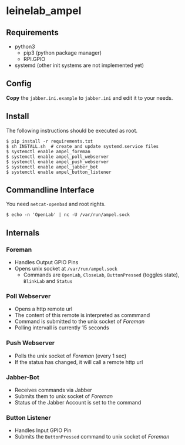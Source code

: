 # leinelab_ampel

## Requirements

* python3
  * pip3 (python package manager)
  * RPI.GPIO
* systemd (other init systems are not implemented yet)

## Config

**Copy** the ```jabber.ini.example``` to ```jabber.ini``` and edit it to your needs.

## Install

The following instructions should be executed as root.

```shell
$ pip install -r requirements.txt
$ sh INSTALL.sh  # create and update systemd.service files
$ systemctl enable ampel_foreman
$ systemctl enable ampel_poll_webserver
$ systemctl enable ampel_push_webserver
$ systemctl enable ampel_jabber_bot
$ systemctl enable ampel_button_listener
```

## Commandline Interface

You need ```netcat-openbsd``` and root rights.

```shell
$ echo -n 'OpenLab' | nc -U /var/run/ampel.sock
```

## Internals

### Foreman

* Handles Output GPIO Pins
* Opens unix socket at ```/var/run/ampel.sock```
  * Commands are ```OpenLab```, ```CloseLab```, ```ButtonPressed``` (toggles state), ```BlinkLab``` and ```Status```

### Poll Webserver

* Opens a http remote url
* The content of this remote is interpreted as commmand
* Command is submitted to the unix socket of *Foreman*
* Polling intervall is currently 15 seconds

### Push Webserver

* Polls the unix socket of *Foreman* (every 1 sec)
* If the status has changed, it will call a remote http url

### Jabber-Bot

* Receives commands via Jabber
* Submits them to unix socket of *Foreman*
* Status of the Jabber Account is set to the command

### Button Listener

* Handles Input GPIO Pin
* Submits the ```ButtonPressed``` command to unix socket of *Foreman*

